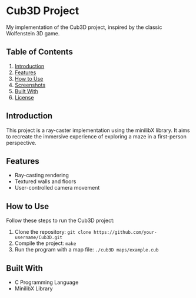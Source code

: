 
<h1>Cub3D Project</h1>
<p>My implementation of the Cub3D project, inspired by the classic Wolfenstein 3D game.</p>

<h2>Table of Contents</h2>
<ol>
    <li><a href="#introduction">Introduction</a></li>
    <li><a href="#features">Features</a></li>
    <li><a href="#how-to-use">How to Use</a></li>
    <li><a href="#screenshots">Screenshots</a></li>
    <li><a href="#built-with">Built With</a></li>
    <li><a href="#license">License</a></li>
</ol>

<h2 id="introduction">Introduction</h2>
<p>This project is a ray-caster implementation using the minilibX library. It aims to recreate the immersive experience of exploring a maze in a first-person perspective.</p>

<h2 id="features">Features</h2>
<ul>
    <li>Ray-casting rendering</li>
    <li>Textured walls and floors</li>
    <li>User-controlled camera movement</li>
    <!-- Add more features based on your implementation -->
</ul>

<h2 id="how-to-use">How to Use</h2>
<p>Follow these steps to run the Cub3D project:</p>
<ol>
    <li>Clone the repository: <code>git clone https://github.com/your-username/Cub3D.git</code></li>
    <li>Compile the project: <code>make</code></li>
    <li>Run the program with a map file: <code>./cub3D maps/example.cub</code></li>
</ol>

<h2 id="built-with">Built With</h2>
<ul>
    <li>C Programming Language</li>
    <li>MinilibX Library</li>

</ul>
